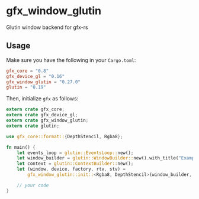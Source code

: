 # gfx_window_glutin

Glutin window backend for gfx-rs

## Usage

Make sure you have the following in your `Cargo.toml`:

```toml
gfx_core = "0.8"
gfx_device_gl = "0.16"
gfx_window_glutin = "0.27.0"
glutin = "0.19"
```

Then, initialize `gfx` as follows:

```rust
extern crate gfx_core;
extern crate gfx_device_gl;
extern crate gfx_window_glutin;
extern crate glutin;

use gfx_core::format::{DepthStencil, Rgba8};

fn main() {
    let events_loop = glutin::EventsLoop::new();
    let window_builder = glutin::WindowBuilder::new().with_title("Example".to_owned());
    let context = glutin::ContextBuilder::new();
    let (window, device, factory, rtv, stv) =
        gfx_window_glutin::init::<Rgba8, DepthStencil>(window_builder, context, &events_loop);

    // your code
}
```
